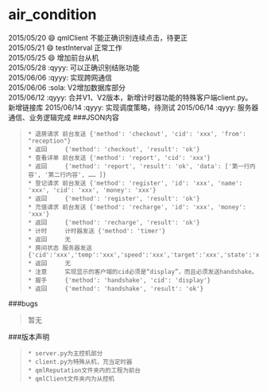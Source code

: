 # air_condition  
2015/05/20 :smile: qmlClient 不能正确识别连续点击，待更正  
2015/05/21 :smile: testInterval 正常工作   
2015/05/25 :smile: 增加前台从机  
2015/05/28 :qyyy: 可以正确识别结账功能  
2015/06/06 :qyyy: 实现跨网通信  
2015/06/06 :sola: V2增加数据库部分  
2015/06/12 :qyyy: 合并V1、V2版本，新增计时器功能的特殊客户端client.py。新增链接库 
2015/06/14 :qyyy: 实现调度策略，待测试 
2015/06/14 :qyyy: 服务器通信、业务逻辑完成
###JSON内容
>     * 退房请求 前台发送 {'method': 'checkout', 'cid': 'xxx', 'from': "reception"}  
>     * 返回     {'method': 'checkout', 'result': 'ok'}
>     * 查看详单 前台发送 {'method': 'report', 'cid': 'xxx'}  
>     * 返回     {'method': 'report', 'result': 'ok', 'data': ['第一行内容', '第二行内容', …… ]}  
>     * 登记请求 前台发送 {'method': 'register', 'id': 'xxx', 'name': 'xxx', 'cid': 'xxx', 'money': 'xxx'}
>     * 返回     {'method': 'register', 'result': 'ok'}
>     * 充值请求 前台发送 {'method': 'recharge', 'id': 'xxx', 'money': 'xxx'}
>     * 返回     {'method': 'recharge', 'result': 'ok'}
>     * 计时     计时器发送 {'method': 'timer'}
>     * 返回     无
>     * 房间状态 服务器发送 {'cid':'xxx','temp':'xxx','speed':'xxx','target':'xxx','state':'xxx','cost':'xxx','rest':'xxx'}
>     * 返回     无
>     * 注意     实现显示的客户端的cid必须是“display”，而且必须发送handshake。
>     * 握手     {'method': 'handshake', 'cid': 'display'}
>     * 返回     {'method': 'handshake', 'result': 'ok'}

###bugs
>    暂无


###版本声明
>     * server.py为主控机部分
>     * client.py为特殊从机，充当定时器
>     * qmlReputation文件夹内的工程为前台
>     * qmlClient文件夹内为从控机
